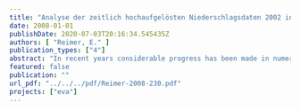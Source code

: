 ```yaml
---
title: "Analyse der zeitlich hochaufgelösten Niederschlagsdaten 2002 in Berlin"
date: 2008-01-01
publishDate: 2020-07-03T20:16:34.545435Z
authors: [ "Reimer, E." ]
publication_types: ["4"]
abstract: "In recent years considerable progress has been made in numerical weather prognosis. Special progress has been made in doing local forecasts up to five days of temperature, wind and atmospheric pressure and al so o f the weather det erminant flow s ystems. In contrast, the local prognosis of precipitation (liquid and ice phase) has not been improved. T his circumstance has lead to the DFG p rogram “Quantitative rainfall prognosis”. I t co vers broadly base d activities that ai m on the i mprovement o f t he knowledge on t he pr ocesses of r ainfall f ormation and t heir num erical pr ognosis. The main objective is to improve the routine prognosis of the German Weather Association (DWD). The program covers the modeling of microphysical processes as well as the description of essential meteorological conditions in different temporal and spatial scales. Especially, co nvective c loud sy stems that ar e often responsible for e xtreme r ainfall situations are studied. In a G ermany-wide monitoring campaign in the year 2007 comprehensive measurements are conducted. The gained information and data will be used to improve process description and to support model evaluation. The st udy at hand describes the anal ysis and pr ognosis of temporally (5 m in) and spatially (500 m) highly distributed rainfall data for the Berlin area. The data will be used in the frame of the EVA project of Kompetenzzentrum Wasser Berlin to analyse and evaluate the potential of online rainfall measurement and forecast to support the operation of wastewater pump stations."
featured: false
publication: ""
url_pdf: "../../../pdf/Reimer-2008-230.pdf"
projects: ["eva"]
---
```


